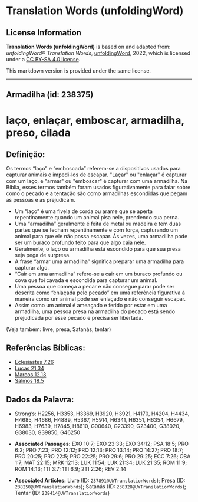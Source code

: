 # Translation Words (unfoldingWord)

## License Information

**Translation Words (unfoldingWord)** is based on and adapted from: _unfoldingWord® Translation Words_, [unfoldingWord](https://unfoldingword.org/utw), 2022, which is licensed under a [CC BY-SA 4.0 license](https://creativecommons.org/licenses/by-sa/4.0/legalcode.en).

This markdown version is provided under the same license.



--------------------------------

## Armadilha (id: 238375)

laço, enlaçar, emboscar, armadilha, preso, cilada
=================================================

Definição:
----------

Os termos “laço” e “emboscada” referem\-se a dispositivos usados para capturar animais e impedi\-los de escapar. "Laçar" ou "enlaçar" é capturar com um laço, e "armar" ou "emboscar" é capturar com uma armadilha. Na Bíblia, esses termos também foram usados figurativamente para falar sobre como o pecado e a tentação são como armadilhas escondidas que pegam as pessoas e as prejudicam.

* Um “laço” é uma fivela de corda ou arame que se aperta repentinamente quando um animal pisa nele, prendendo sua perna.
* Uma “armadilha” geralmente é feita de metal ou madeira e tem duas partes que se fecham repentinamente e com força, capturando um animal para que ele não possa escapar. Às vezes, uma armadilha pode ser um buraco profundo feito para que algo caia nele.
* Geralmente, o laço ou armadilha está escondido para que sua presa seja pega de surpresa.
* A frase “armar uma armadilha” significa preparar uma armadilha para capturar algo.
* “Cair em uma armadilha” refere\-se a cair em um buraco profundo ou cova que foi cavada e escondida para capturar um animal.
* Uma pessoa que começa a pecar e não consegue parar pode ser descrita como “enlaçada pelo pecado” em uma referência figurativa à maneira como um animal pode ser enlaçado e não conseguir escapar.
* Assim como um animal é ameaçado e ferido por estar em uma armadilha, uma pessoa presa na armadilha do pecado está sendo prejudicada por esse pecado e precisa ser libertada.

(Veja também: livre, presa, Satanás, tentar)

Referências Bíblicas:
---------------------

* [Eclesiastes 7\.26](https://ref.ly/Eccl7:26)
* [Lucas 21\.34](https://ref.ly/Luke21:34)
* [Marcos 12\.13](https://ref.ly/Mark12:13)
* [Salmos 18\.5](https://ref.ly/Ps18:5)

Dados da Palavra:
-----------------

* Strong’s: H2256, H3353, H3369, H3920, H3921, H4170, H4204, H4434, H4685, H4686, H4889, H5367, H5914, H6341, H6351, H6354, H6679, H6983, H7639, H7845, H8610, G00640, G23390, G23400, G38020, G38030, G39850, G46250

* **Associated Passages:** EXO 10:7; EXO 23:33; EXO 34:12; PSA 18:5; PRO 6:2; PRO 7:23; PRO 12:12; PRO 12:13; PRO 13:14; PRO 14:27; PRO 18:7; PRO 20:25; PRO 22:5; PRO 22:25; PRO 29:6; PRO 29:25; ECC 7:26; OBA 1:7; MAT 22:15; MRK 12:13; LUK 11:54; LUK 21:34; LUK 21:35; ROM 11:9; ROM 14:13; 1TI 3:7; 1TI 6:9; 2TI 2:26; REV 2:14
* **Associated Articles:** Livre (ID: `237891@UWTranslationWords`); Presa (ID: `238250@UWTranslationWords`); Satanás (ID: `238328@UWTranslationWords`); Tentar (ID: `238414@UWTranslationWords`)

